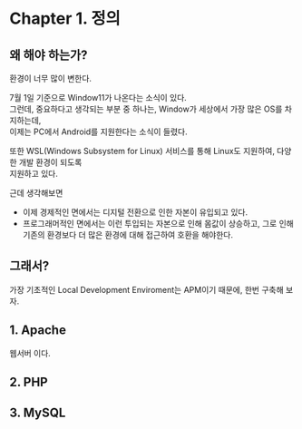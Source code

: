 # Chapter 1. 정의

## 왜 해야 하는가?

환경이 너무 많이 변한다.

7월 1일 기준으로 Window11가 나온다는 소식이 있다.  
그런데, 중요하다고 생각되는 부분 중 하나는, Window가 세상에서 가장 많은 OS를 차지하는데,  
이제는 PC에서 Android를 지원한다는 소식이 들렸다.

또한 WSL\(Windows Subsystem for Linux\) 서비스를 통해 Linux도 지원하여, 다양한 개발 환경이 되도록   
지원하고 있다.

근데 생각해보면

* 이제 경제적인 면에서는 디지털 전환으로 인한 자본이 유입되고 있다.
* 프로그래머적인 면에서는 이런 투입되는 자본으로 인해 몸값이 상승하고, 그로 인해 기존의 환경보다 더 많은 환경에 대해 접근하여 호환을 해야한다.

## 그래서?

가장 기초적인 Local Development Enviroment는 APM이기 때문에, 한번 구축해 보자.



## 1. Apache

웹서버 이다.



## 2. PHP



## 3. MySQL

